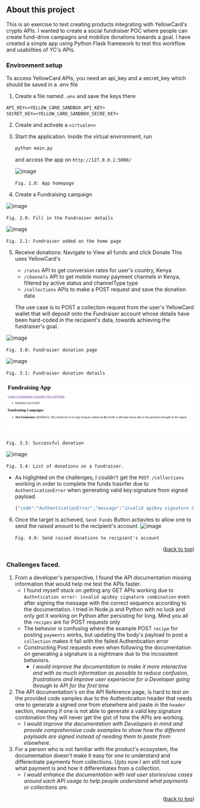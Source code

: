 ## About this project
This is an exercise to test creating products integrating with YellowCard's crypto APIs.
I wanted to create a social fundraiser POC where people can create fund-drive campagns and mobilize donations towards a goal.
I have created a simple app using Python Flask framework to test this workflow and usabilities of YC's APIs.

### Environment setup
To access YellowCard APIs, you need an api_key and a secret_key which should be saved in a .env file
1. Create a file named `.env` and save the keys there
```
API_KEY=<YELLOW_CARD_SANDBOX_API_KEY>
SECRET_KEY=<YELLOW_CARD_SANDBOX_SECRE_KEY>
```
2. Create and activate a `virtualenv`

3. Start the application. Inside the virtual environment, run
   ```sh
   python main.py
   ```
   and access the app on `http://127.0.0.1:5000/`
   
   ![image](https://github.com/patrickRobotics/yellowcard-fundraiser/assets/4558053/fc54b12f-10fe-4c4c-9602-cea70cce79b5)
   
   `Fig. 1.0: App homepage`

5. Create a Fundraising campaign
   
  ![image](https://github.com/patrickRobotics/yellowcard-fundraiser/assets/4558053/38b4d172-ae77-40b5-99e3-a0254d2504c3)
  
  `Fig. 2.0: Fill in the Fundraiser details`
  
  ![image](https://github.com/patrickRobotics/yellowcard-fundraiser/assets/4558053/a4d6cdaf-6206-404d-aebc-b2214a271ba0)
  
  `Fig. 2.1: Fundraiser added on the home page`

5. Receive donations: Navigate to View all funds and click Donate
   This uses YellowCard's
   * `/rates` API to get conversion rates for user's country, Kenya
   * `/channels` API to get *mobile money* payment channels in Kenya, filtered by active status and channelType type
   * `/collections` APIs to make a POST request and save the donation data
   
   The use case is to POST a collection request from the user's YellowCard wallet that will deposit onto the Fundraiser account
   whose details have been hard-coded in the recipient's data, towards achieving the fundraiser's goal.

  ![image](https://github.com/patrickRobotics/yellowcard-fundraiser/assets/4558053/aa960af2-dc8b-4265-9e2f-df41c3c41224)
  
  `Fig. 3.0: Fundraiser donation page`
  
  ![image](https://github.com/patrickRobotics/yellowcard-fundraiser/assets/4558053/69ac60ee-64e5-4d8f-84e0-3263feadd586)
  
  `Fig. 3.1: Fundraiser donation details`
  
  ![img.png](img.png)
  
  `Fig. 3.3: Successful donation`
  
  ![image](https://github.com/patrickRobotics/yellowcard-fundraiser/assets/4558053/d37ffa05-35c0-4c6a-a5da-912efc70ed7b)

  `Fig. 3.4: List of donations on a fundraiser.`

  * As higlighted on the challenges, I couldn't get the `POST /collections` working in order to complete the funds trasnfer due to
    `AuthenticationError` when generating valid key:signature from signed payload.
    ```sh
    {"code":"AuthenticationError","message":"invalid apiKey signature combination"}
    ```


6. Once the target is achieved, `Send Funds` Button actiavtes to allow one to send the raised amount to the recipient's account.
   ![image](https://github.com/patrickRobotics/yellowcard-fundraiser/assets/4558053/5e68c5e2-0313-411d-9b32-6e678948d012)

   `Fig. 4.0: Send raised donations to recipient's account`

   <p align="right">(<a href="#readme-top">back to top</a>)</p>

### Challenges faced.
1. From a developer's perspective, I found the API documentation missing information that would help me test the APIs faster.
   - I found myself stuck on getting any GET APIs working due to `Authntication error: invalid apiKey signature combination` even 
   after signing the message with the correct sequence according to the documentation. I tried in Node.js and Python with no luck and only got it working
   on Python after persisting for long. Mind you all the `recipes` are for POST requests only
   - The behavior is confusing where the example POST `recipe` for posting `payments` works, but updating the body's payload to post a `collection` makes it fail with the failed Authentication error
   - Constructing Post requests even when following the documentation on generating a signature is a nightmare due to the incosistent behaviors.
      - *I would improve the documentation to make it more interactive and with as much information as possible to reduce confusion,
        frustrations and improve user experiecne for a Developer going through te API for the first time*
2. The API documentation's on the API Reference page, is hard to test on the provided code samples due to the Authentication header 
   that needs one to generate a signed one from elsewhere and paste in the `header` section, meaning if one is not able to generate a valid key:signature combination
   they will never get the gist of how the APIs are working.
      - *I would improve the documentation with Developers in mind and provide comprehensive code examples to show how the different payloads are signed instead of needing them to paste from elsewhere.*
3. For a person who is not familiar with the product's ecosystem, the documentation doesn't make it easy for one to understand and differentiate payments from collections. 
   Upto now I am still not sure what payment is and how it differentiates from a collection.
      - *I would enhance the documentation with real user stories/use cases around each API usage to help people understand what payments or collections are.* 
<p align="right">(<a href="#readme-top">back to top</a>)</p>
